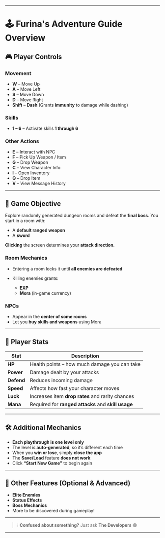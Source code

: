 
---

# 🕹️ Furina's Adventure Guide Overview

## 🎮 Player Controls

### **Movement**

* **W** – Move Up
* **A** – Move Left
* **S** – Move Down
* **D** – Move Right
* **Shift** – **Dash** (Grants **immunity** to damage while dashing)

### **Skills**

* **1 – 6** – Activate skills **1 through 6**

### **Other Actions**

* **E** – Interact with NPC
* **F** – Pick Up Weapon / Item
* **G** – Drop Weapon
* **C** – View Character Info
* **I** – Open Inventory
* **Q** – Drop Item
* **V** – View Message History

---

## 🎯 Game Objective

Explore randomly generated dungeon rooms and defeat the **final boss**.
You start in a room with:

* A **default ranged weapon**
* A **sword**

**Clicking** the screen determines your **attack direction**.

### Room Mechanics

* Entering a room locks it until **all enemies are defeated**
* Killing enemies grants:

  * **EXP**
  * **Mora** (in-game currency)

### NPCs

* Appear in the **center of some rooms**
* Let you **buy skills and weapons** using Mora

---

## 🧠 Player Stats

| Stat       | Description                                         |
| ---------- | --------------------------------------------------- |
| **HP**     | Health points – how much damage you can take        |
| **Power**  | Damage dealt by your attacks                        |
| **Defend** | Reduces incoming damage                             |
| **Speed**  | Affects how fast your character moves               |
| **Luck**   | Increases item **drop rates** and rarity chances    |
| **Mana**   | Required for **ranged attacks** and **skill usage** |

---

## 🛠️ Additional Mechanics

* **Each playthrough is one level only**
* The level is **auto-generated**, so it’s different each time
* When you **win or lose**, simply **close the app**
* The **Save/Load** feature **does not work**
* Click **“Start New Game”** to begin again

---

## 🧟 Other Features (Optional & Advanced)

* **Elite Enemies**
* **Status Effects**
* **Boss Mechanics**
* More to be discovered during gameplay!

---

> ℹ️ **Confused about something?**
> Just ask **The Developers** 😄

---
